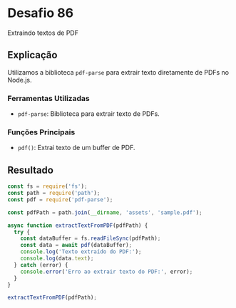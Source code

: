 # Desafio 86

Extraindo textos de PDF

## Explicação

Utilizamos a biblioteca `pdf-parse` para extrair texto diretamente de PDFs no Node.js.

### Ferramentas Utilizadas

- `pdf-parse`: Biblioteca para extrair texto de PDFs.

### Funções Principais

- `pdf()`: Extrai texto de um buffer de PDF.

## Resultado

```js
const fs = require('fs');
const path = require('path');
const pdf = require('pdf-parse');

const pdfPath = path.join(__dirname, 'assets', 'sample.pdf');

async function extractTextFromPDF(pdfPath) {
  try {
    const dataBuffer = fs.readFileSync(pdfPath);
    const data = await pdf(dataBuffer);
    console.log('Texto extraído do PDF:');
    console.log(data.text);
  } catch (error) {
    console.error('Erro ao extrair texto do PDF:', error);
  }
}

extractTextFromPDF(pdfPath);
```